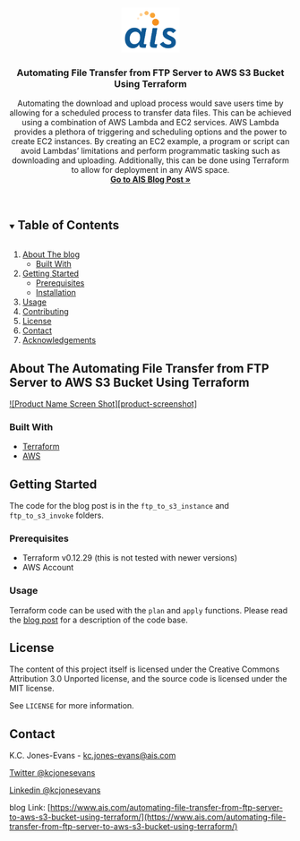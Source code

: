 <!--
*** Welcome to the AIS Blog Repo Template! 
*** Please go through this markdown template and look for attention lines for notes on how to fill out sections. 
*** Attention lines will look like the following:
*** ***********************!!! ATTENTION !!!***********************
***
*** If you have a suggestion
*** that would make this better, please fork the repo and create a pull request
*** or simply open an issue with the tag "enhancement".
*** Thanks again! Now go create something AMAZING! :D
***
***
*** ***********************!!! ATTENTION - DO THIS FIRST !!!***********************
***
*** This README uses "reference style links" https://www.markdownguide.org/basic-syntax/#reference-style-links
*** Reference links are enclosed in brackets [ ] instead of parentheses ( ). 
*** This is an optional, concise syntax you may use. Either modify the links below or don't use them and replace *** the fields manually in the template
*** 
*** ***********************!!! ATTENTION - DO THIS SECOND !!!***********************
*** Do a search and replace for the following:
*** kcjonesevans, ftp-to-s3-terraform, kcjonesevans, kcjonesevans, kc.jones-evans@ais.com, ftp-to-s3-terraform, Automating File Transfer from FTP Server to AWS S3 Bucket Using Terraform, blog_description
*** 
-->

<!--  Reference links -->
<!-- https://www.markdownguide.org/basic-syntax/#reference-style-links -->
[contributors-shield]: https://img.shields.io/github/contributors/kcjonesevans/repo.svg?style=for-the-badge
[contributors-url]: https://github.com/ais-open/blog-template/graphs/contributors
[forks-shield]: https://img.shields.io/github/forks/kcjonesevans/repo.svg?style=for-the-badge
[forks-url]: https://github.com/ais-open/blog-template/network/members
[stars-shield]: https://img.shields.io/github/stars/kcjonesevans/repo.svg?style=for-the-badge
[stars-url]: https://github.com/ais-open/blog-template/stargazers
[issues-shield]: https://img.shields.io/github/issues/kcjonesevans/repo.svg?style=for-the-badge
[issues-url]: https://github.com/ais-open/blog-template/issues
[license-shield]: https://img.shields.io/github/license/kcjonesevans/repo.svg?style=for-the-badge
[license-url]: https://github.com/ais-open/blog-template/main/LICENSE.txt
[linkedin-shield]: https://img.shields.io/badge/-LinkedIn-black.svg?style=for-the-badge&logo=linkedin&colorB=555
[linkedin-url]: https://linkedin.com/in/kcjonesevans
[twitter-shield]: https://img.shields.io/badge/Tweet-black.svg?style=for-the-badge&logo=linkedin&colorB=555
[twitter-url]: https://linkedin.com/in/kcjonesevans



<!--***********************!!! ATTENTION Shields !!!*********************** 
***
*** Shields make it easy to see some information about your repo, here are some optional additional shields you 
*** may be interested in adding or removing

[![Contributors][contributors-shield]][contributors-url]
[![Forks][forks-shield]][forks-url]
[![Stargazers][stars-shield]][stars-url]
[![Issues][issues-shield]][issues-url]
[![MIT License][license-shield]][license-url]
[![LinkedIn][linkedin-shield]][linkedin-url]
[![Twitter][twitter-shield]][twitter-url]
-->

<!-- blog LOGO -->
<br />
<p align="center">
  <a href="https://github.com/kcjonesevans/ftp-to-s3-terraform">
    <img src="images/AIS-logo.png" alt="Applied Information Sciences Logo" height="80">
  </a>

  <h3 align="center">Automating File Transfer from FTP Server to AWS S3 Bucket Using Terraform</h3>

  <p align="center">
Automating the download and upload process would save users time by allowing for a scheduled process to transfer data files. This can be achieved using a combination of AWS Lambda and EC2 services. AWS Lambda provides a plethora of triggering and scheduling options and the power to create EC2 instances. By creating an EC2 example, a program or script can avoid Lambdas’ limitations and perform programmatic tasking such as downloading and uploading. Additionally, this can be done using Terraform to allow for deployment in any AWS space.
    <br />
    <a href="https://www.ais.com/automating-file-transfer-from-ftp-server-to-aws-s3-bucket-using-terraform/"><strong>Go to AIS Blog Post »</strong></a>
    <br />
    <br />
    <!-- ***********************!!! ATTENTION Extra links!!!***********************
    *** Do you have a demo (gitHub pages), video, or would you like to open issue tracking on this repo?
    <a href="https://github.com/kcjonesevans/ftp-to-s3-terraform">View Demo</a>
    · 
    <a href="https://github.com/kcjonesevans/ftp-to-s3-terraform/issues">Report Bug</a> 
    · 
    <a href="https://github.com/"Example 3rd link</a> 
    -->

  </p>
</p>



<!-- ***********************!!! ATTENTION Table of contents!!!*********************** 
*** Add and remove sections here
-->
<details open="open">
  <summary><h2 style="display: inline-block">Table of Contents</h2></summary>
  <ol>
    <li>
      <a href="#about-the-blog">About The blog</a>
      <ul>
        <li><a href="#built-with">Built With</a></li>
      </ul>
    </li>
    <li>
      <a href="#getting-started">Getting Started</a>
      <ul>
        <li><a href="#prerequisites">Prerequisites</a></li>
        <li><a href="#installation">Installation</a></li>
      </ul>
    </li>
    <li><a href="#usage">Usage</a></li>
    <li><a href="#contributing">Contributing</a></li>
    <li><a href="#license">License</a></li>
    <li><a href="#contact">Contact</a></li>
    <li><a href="#acknowledgements">Acknowledgements</a></li>
  </ol>
</details>



<!-- ***********************!!! ATTENTION About!!!*********************** 
*** did you have some screenshots? maybe some more to say about the code?
*** add some information on how this code can be run, typical readme style.-->
## About The Automating File Transfer from FTP Server to AWS S3 Bucket Using Terraform

[![Product Name Screen Shot][product-screenshot]](https://example.com)

### Built With

* [Terraform](https://www.terraform.io/)
* [AWS](https://aws.amazon.com)



<!-- GETTING STARTED -->
## Getting Started

The code for the blog post is in the `ftp_to_s3_instance` and `ftp_to_s3_invoke` folders.

### Prerequisites

* Terraform v0.12.29 (this is not tested with newer versions)
* AWS Account

### Usage

Terraform code can be used with the `plan` and `apply` functions. Please read the [blog post](https://www.ais.com/automating-file-transfer-from-ftp-server-to-aws-s3-bucket-using-terraform/) for a description of the code base.


<!-- LICENSE 
Before you continue here, the MIT and CC license are for open-source. If you think you have something that is not open-source please check with someone about which license you should be using.  
-->
## License

The content of this project itself is licensed under the Creative Commons Attribution 3.0 Unported license, and the source code is licensed under the MIT license.

See `LICENSE` for more information.


<!-- CONTACT 
Your choice to use twitter and or linkedin here
-->
## Contact

K.C. Jones-Evans - kc.jones-evans@ais.com

[Twitter @kcjonesevans](https://twitter.com/kcjonesevans)

[Linkedin @kcjonesevans](https://linkdein.com/kcjonesevans) 

blog Link: [https://www.ais.com/automating-file-transfer-from-ftp-server-to-aws-s3-bucket-using-terraform/](https://www.ais.com/automating-file-transfer-from-ftp-server-to-aws-s3-bucket-using-terraform/)



<!--  ***********************!!! ATTENTION ACKNOWLEDGEMENTS!!!***********************  
*** treat this like a reference, did you heavily rely on some stackoverflow answers? Followed a blog post? 
-->











